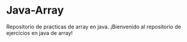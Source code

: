 # Java-Array
Repositorio de practicas de array en java.
¡Bienvenido al repositorio de ejercicios en java de array!

